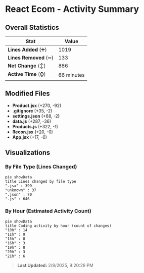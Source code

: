 # React Ecom - Activity Summary 

## Overall Statistics

| Stat                   | Value                                                             |
| ---------------------- | ----------------------------------------------------------------- |
| **Lines Added** (➕)   | 1019                                          |
| **Lines Removed** (➖) | 133                                        |
| **Net Change** (↕)    | 886                |
| **Active Time** (⌚)   | 66 minutes |


## Modified Files
- **Product.jsx** (+270, -92)
- **.gitignore** (+35, -2)
- **settings.json** (+68, -2)
- **data.js** (+287, -36)
- **Products.js** (+322, -1)
- **Recon.jsx** (+20, -0)
- **App.jsx** (+17, -0)

## Visualizations

### By File Type (Lines Changed)

```mermaid
pie showData
title Lines changed by file type
".jsx" : 399
"unknown" : 37
".json" : 70
".js" : 646
```

### By Hour (Estimated Activity Count)

```mermaid
pie showData
title Coding activity by hour (count of changes)
"10h" : 14
"11h" : 9
"15h" : 8
"16h" : 3
"19h" : 8
"20h" : 3
"21h" : 6
```


> **Last Updated:** 2/8/2025, 9:20:29 PM